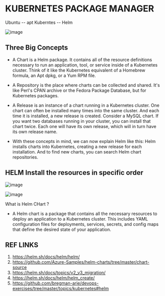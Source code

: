# KUBERNETES PACKAGE MANAGER

Ubuntu    --    apt
Kuberntes    --    Helm

![image](https://github.com/pavankumar0077/Complete-DevOps/assets/40380941/4ded390e-d8ad-49d3-a877-6994ce8a2335)

## Three Big Concepts
- A Chart is a Helm package. It contains all of the resource definitions necessary to run an application, tool, or service inside of a
Kubernetes cluster. Think of it like the Kubernetes equivalent of a Homebrew formula, an Apt dpkg, or a Yum RPM file.

- A Repository is the place where charts can be collected and shared. It's like Perl's CPAN archive or the Fedora Package
Database, but for Kubernetes packages.

- A Release is an instance of a chart running in a Kubernetes cluster. One chart can often be installed many times into the same
cluster. And each time it is installed, a new release is created. Consider a MySQL chart. If you want two databases running in
your cluster, you can install that chart twice. Each one will have its own release, which will in turn have its own release name.

- With these concepts in mind, we can now explain Helm like this:
Helm installs charts into Kubernetes, creating a new release for each installation. And to find new charts, you can search Helm
chart repositories.

## HELM Install the resources in specific order 
![image](https://github.com/pavankumar0077/Complete-DevOps/assets/40380941/5a330153-04c8-4fa4-82f7-563863e6c4c2)

![image](https://github.com/pavankumar0077/Complete-DevOps/assets/40380941/d4467649-5df5-466d-8211-23447c2b1f66)

What is Helm CHart ?
- A Helm chart is a package that contains all the necessary resources to deploy an application to a Kubernetes cluster. This includes YAML configuration files for deployments, services, secrets, and config maps that define the desired state of your application.

REF LINKS
--
1) https://helm.sh/docs/helm/helm/
2) https://github.com/Azure-Samples/helm-charts/tree/master/chart-source
3) https://helm.sh/docs/topics/v2_v3_migration/
4) https://helm.sh/docs/helm/helm_create/
5) https://github.com/bregman-arie/devops-exercises/tree/master/topics/kubernetes#helm

